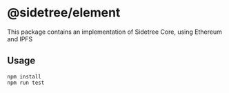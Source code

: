# @sidetree/element

This package contains an implementation of Sidetree Core, using Ethereum and IPFS

## Usage

```
npm install
npm run test
```
